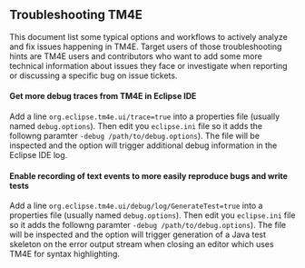 ## Troubleshooting TM4E

This document list some typical options and workflows to actively analyze and fix issues happening in TM4E. Target users of those troubleshooting hints are TM4E users and contributors who want to add some more technical information about issues they face or investigate when reporting or discussing a specific bug on issue tickets. 

#### Get more debug traces from TM4E in Eclipse IDE

Add a line `org.eclipse.tm4e.ui/trace=true` into a properties file (usually named `debug.options`). Then edit you `eclipse.ini` file so it adds the followng paramter `-debug /path/to/debug.options`). The file will be inspected and the option will trigger additional debug information in the Eclipse IDE log.

#### Enable recording of text events to more easily reproduce bugs and write tests

Add a line `org.eclipse.tm4e.ui/debug/log/GenerateTest=true` into a properties file (usually named `debug.options`). Then edit you `eclipse.ini` file so it adds the followng paramter `-debug /path/to/debug.options`). The file will be inspected and the option will trigger generation of a Java test skeleton on the error output stream when closing an editor which uses TM4E for syntax highlighting.